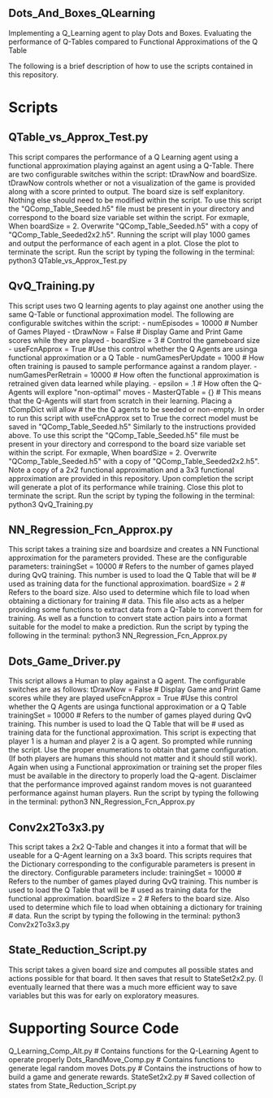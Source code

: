 ## Dots_And_Boxes_QLearning
Implementing a Q_Learning agent to play Dots and Boxes. Evaluating the performance of Q-Tables compared to Functional Approximations of the Q Table

The following is a brief description of how to use the scripts contained in this repository.

# Scripts
## QTable_vs_Approx_Test.py
  This script compares the performance of a Q Learning agent using a functional approximation playing against an agent using a Q-Table.
  There are two configurable switches within the script: tDrawNow and boardSize. tDrawNow controls whether or not a visualization of
  the game is provided along with a score printed to output. The board size is self explanitory. Nothing else should need to be
  modified within the script.
  To use this script the "QComp_Table_Seeded.h5" file must be present in your directory and correspond to the board size variable
  set within the script. For exmaple, When boardSize = 2. Overwrite "QComp_Table_Seeded.h5" with a copy of "QComp_Table_Seeded2x2.h5".
  Running the script will play 1000 games and output the performance of each agent in a plot. Close the plot to terminate the script.
  Run the script by typing the following in the terminal:
    python3 QTable_vs_Approx_Test.py
    
## QvQ_Training.py
  This script uses two Q learning agents to play against one another using the same Q-Table or functional approximation model. The
  following are configurable switches within the script:
    - numEpisodes = 10000  # Number of Games Played
    - tDrawNow = False # Display Game and Print Game scores while they are played
    - boardSize = 3 # Control the gameboard size
    - useFcnApprox = True #Use this control whether the Q Agents are usinga functional approximation or a Q Table
    - numGamesPerUpdate = 1000 # How often training is paused to sample performance against a random player.
    - numGamesPerRetrain = 10000 # How often the functional approximation is retrained given data learned while playing.
    - epsilon = .1 # How often the Q-Agents will explore "non-optimal" moves
    - MasterQTable = {} # This means that the Q-Agents will start from scratch in their learning. Placing a tCompDict will allow
                      # the the Q agents to be seeded or non-empty.
  In order to run this script with useFcnApprox set to True the correct model must be saved in "QComp_Table_Seeded.h5" Similarly to the
  instructions provided above. 
  To use this script the "QComp_Table_Seeded.h5" file must be present in your directory and correspond to the board size variable
  set within the script. For exmaple, When boardSize = 2. Overwrite "QComp_Table_Seeded.h5" with a copy of "QComp_Table_Seeded2x2.h5".
  Note a copy of a 2x2 functional approximation and a 3x3 functional approximation are provided in  this repository. Upon completion 
  the script will generate a plot of its performance while training. Close this plot to terminate the script.
  Run the script by typing the following in the terminal:
    python3 QvQ_Training.py
  
## NN_Regression_Fcn_Approx.py
  This script takes a training size and boardsize and creates a NN Functional approximation for the parameters provided.
  These are the configurable parameters:
    trainingSet = 10000 # Refers to the number of games played during QvQ training. This number is used to load the Q Table that will be
                        # used as training data for the functional approximation.
    boardSize = 2       # Refers to the board size. Also used to determine which file to load when obtaining a dictionary for training
                        # data.
  This file also acts as a helper providing some functions to extract data from a Q-Table to convert them for training. As well as a
  function to convert state action pairs into a format suitable for the model to make a prediction.
  Run the script by typing the following in the terminal:
    python3 NN_Regression_Fcn_Approx.py
    
## Dots_Game_Driver.py
  This script allows a Human to play against a Q agent. The configurable switches are as follows:
    tDrawNow = False # Display Game and Print Game scores while they are played
    useFcnApprox = True #Use this control whether the Q Agents are usinga functional approximation or a Q Table
    trainingSet = 10000 # Refers to the number of games played during QvQ training. This number is used to load the Q Table that will be
                        # used as training data for the functional approximation.
  This script is expecting that player 1 is a human and player 2 is a Q agent. So prompted while running the script. Use the proper
  enumerations to obtain that game configuration. (If both players are humans this should not matter and it should still work). Again
  when using a Functional approximation or training set the proper files must be available in the directory to properly load the
  Q-agent. Disclaimer that the performance improved against random moves is not guaranteed performance against human players.
  Run the script by typing the following in the terminal:
    python3 NN_Regression_Fcn_Approx.py
    
## Conv2x2To3x3.py
  This script takes a 2x2 Q-Table and changes it into a format that will be useable for a Q-Agent learning on a 3x3 board. 
  This scripts requires that the Dictionary corresponding to the configurable parameters is present in the directory.
  Configurable parameters include:
    trainingSet = 10000 # Refers to the number of games played during QvQ training. This number is used to load the Q Table that will be
                        # used as training data for the functional approximation.
    boardSize = 2       # Refers to the board size. Also used to determine which file to load when obtaining a dictionary for training
                        # data.
  Run the script by typing the following in the terminal:
    python3 Conv2x2To3x3.py
    
## State_Reduction_Script.py
  This script takes a given board size and computes all possible states and actions possible for that board. It then saves that result
  to StateSet2x2.py. (I eventually learned that there was a much more efficient way to save variables but this was for early on
  exploratory measures.

# Supporting Source Code
Q_Learning_Comp_Alt.py # Contains functions for the Q-Learning Agent to operate properly
Dots_RandMove_Comp.py # Contains functions to generate legal random moves
Dots.py # Contains the instructions of how to build a game and generate rewards.
StateSet2x2.py # Saved collection of states from State_Reduction_Script.py

